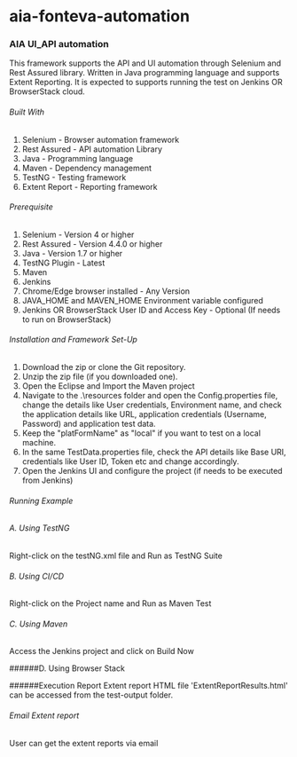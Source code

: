 # aia-fonteva-automation

### AIA UI_API automation

This framework supports the API and UI automation through Selenium and Rest Assured library. Written in Java programming language and supports Extent Reporting. It is expected to supports running the test on Jenkins OR BrowserStack cloud. 

###### Built With
1. Selenium - Browser automation framework
2. Rest Assured - API automation Library
3. Java - Programming language
4. Maven - Dependency management
5. TestNG - Testing framework
6. Extent Report - Reporting framework

###### Prerequisite 
1. Selenium - Version 4 or higher
2. Rest Assured - Version 4.4.0 or higher
3. Java - Version 1.7 or higher
4. TestNG Plugin - Latest
5. Maven
6. Jenkins
7. Chrome/Edge browser installed - Any Version
8. JAVA_HOME and MAVEN_HOME Environment variable configured
9. Jenkins OR BrowserStack User ID and Access Key - Optional (If needs to run on BrowserStack)

###### Installation and Framework Set-Up
1. Download the zip or clone the Git repository.
2. Unzip the zip file (if you downloaded one).
3. Open the Eclipse and Import the Maven project
4. Navigate to the .\resources folder and open the Config.properties file, change the details like User credentials, Environment name, and check the application details like URL, application credentials (Username, Password) and application test data.
5. Keep the "platFormName" as "local" if you want to test on a local machine.
6. In the same TestData.properties file, check the API details like Base URI, credentials like User ID, Token etc and change accordingly.
8. Open the Jenkins UI and configure the project (if needs to be executed from Jenkins)

###### Running Example

###### A. Using TestNG
Right-click on the testNG.xml file and Run as TestNG Suite

###### B. Using CI/CD
Right-click on the Project name and Run as Maven Test

###### C. Using Maven
Access the Jenkins project and click on Build Now

######D. Using Browser Stack


######Execution Report
Extent report HTML file 'ExtentReportResults.html' can be accessed from the test-output folder.

###### Email Extent report
User can get the extent reports via email
